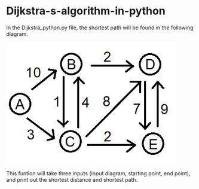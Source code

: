 # Dijkstra-s-algorithm-in-python

In the Dijkstra_python.py file, the shortest path will be found in the following diagram.



![Alt text](Dijkstra_algorithm_shortest_path.png?raw=true "Optional Title")



This funtion will take three inputs (input diagram, starting point, end point), and print out the shortest distance and shortest path.  
